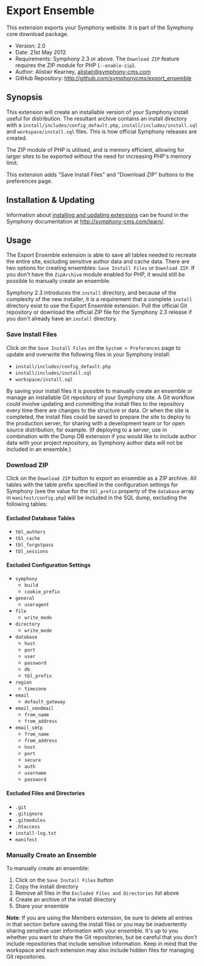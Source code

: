 # Export Ensemble #

This extension exports your Symphony website.
It is part of the Symphony core download package.

- Version: 2.0
- Date: 21st May 2012
- Requirements: Symphony 2.3 or above. The `Download ZIP` feature requires the ZIP module for PHP (`--enable-zip`).
- Author: Alistair Kearney, alistair@symphony-cms.com
- GitHub Repository: <http://github.com/symphonycms/export_ensemble>

## Synopsis

This extension will create an installable version of your Symphony install useful for distribution. The resultant archive contains an install directory with a `install/includes/config_default.php`, `install/includes/install.sql` and `workspace/install.sql` files. This is how official Symphony releases are created.

The ZIP module of PHP is utilised, and is memory efficient, allowing for larger sites to be exported without the need for increasing PHP's memory limit.

This extension adds "Save Install Files" and "Download ZIP" buttons to the preferences page.

## Installation & Updating

Information about [installing and updating extensions](http://symphony-cms.com/learn/tasks/view/install-an-extension/) can be found in the Symphony documentation at <http://symphony-cms.com/learn/>.

## Usage

The Export Ensemble extension is able to save all tables needed to recreate the entire site, excluding sensitive author data and cache data. There are two options for creating ensembles: `Save Install Files` or `Download ZIP`. If you don't have the `ZipArchive` module enabled for PHP, it would still be possible to manually create an ensemble.

Symphony 2.3 introduces the `install` directory, and because of the complexity of the new installer, it is a requirement that a complete `install` directory exist to use the Export Ensemble extension. Pull the official Git repository or download the official ZIP file for the Symphony 2.3 release if you don't already have an `install` directory.

### Save Install Files

Click on the `Save Install Files` on the `System > Preferences` page to update and overwrite the following files in your Symphony install:

- `install/includes/config_default.php`
- `install/includes/install.sql`
- `workspace/install.sql`

By saving your install files it is possible to manually create an ensemble or manage an installable Git repository of your Symphony site. A Git workflow could involve updating and committing the install files to the repository every time there are changes to the structure or data. Or when the site is completed, the install files could be saved to prepare the site to deploy to the production server, for sharing with a development team or for open source distribution, for example. (If deploying to a server, use in combination with the Dump DB extension if you would like to include author data with your project repository, as Symphony author data will not be included in an ensemble.)

### Download ZIP

Click on the `Download ZIP` button to export an ensemble as a ZIP archive. All tables with the table prefix specified in the configuration settings for Symphony (see the value for the `tbl_prefix` property of the `database` array in `manifest/config.php`) will be included in the SQL dump, excluding the following tables:

#### Excluded Database Tables

- `tbl_authors`
- `tbl_cache`
- `tbl_forgotpass`
- `tbl_sessions`

#### Excluded Configuration Settings

- `symphony`
	- `build`
	- `cookie_prefix`
- `general`
	- `useragent`
- `file`
	- `write_mode`
- `directory`
	- `write_mode`
- `database`
	- `host`
	- `port`
	- `user`
	- `password`
	- `db`
	- `tbl_prefix`
- `region`
	- `timezone`
- `email`
	- `default_gateway`
- `email_sendmail`
	- `from_name`
	- `from_address`
- `email_smtp`
	- `from_name`
	- `from_address`
	- `host`
	- `port`
	- `secure`
	- `auth`
	- `username`
	- `password`

#### Excluded Files and Directories

- `.git`
- `.gitignore`
- `.gitmodules`
- `.htaccess`
- `install-log.txt`
- `manifest`

### Manually Create an Ensemble

To manually create an ensemble: 

1. Click on the `Save Install Files` button
2. Copy the install directory
3. Remove all files in the `Excluded Files and Directories` list above
4. Create an archive of the install directory
5. Share your ensemble

**Note**: If you are using the Members extension, be sure to delete all entries in that section before saving the install files or you may be inadvertently sharing sensitive user information with your ensemble. It's up to you whether you want to share the Git repositories, but be careful that you don't include repositories that include sensitive information. Keep in mind that the workspace and each extension may also include hidden files for managing Git repositories.
